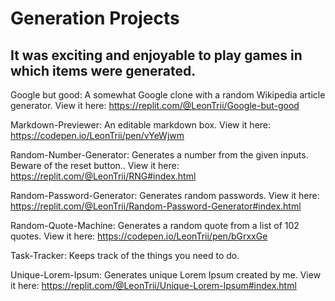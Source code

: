 # Generation Projects

## It was exciting and enjoyable to play games in which items were generated.

Google but good: A somewhat Google clone with a random Wikipedia article generator. View it here: https://replit.com/@LeonTrii/Google-but-good

Markdown-Previewer: An editable markdown box. View it here: https://codepen.io/LeonTrii/pen/vYeWjwm

Random-Number-Generator: Generates a number from the given inputs. Beware of the reset button.. View it here: https://replit.com/@LeonTrii/RNG#index.html

Random-Password-Generator: Generates random passwords. View it here: https://replit.com/@LeonTrii/Random-Password-Generator#index.html

Random-Quote-Machine: Generates a random quote from a list of 102 quotes. View it here: https://codepen.io/LeonTrii/pen/bGrxxGe

Task-Tracker: Keeps track of the things you need to do.

Unique-Lorem-Ipsum: Generates unique Lorem Ipsum created by me. View it here: https://replit.com/@LeonTrii/Unique-Lorem-Ipsum#index.html
